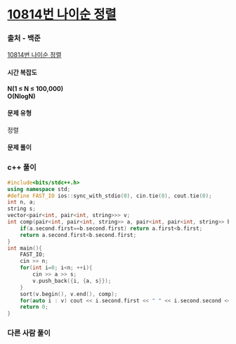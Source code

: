 # [10814번 나이순 정렬](https://www.acmicpc.net/problem/10814)

### 출처 - 백준
[10814번 나이순 정렬](https://www.acmicpc.net/problem/10814)

#### 시간 복잡도
**N(1 ≤ N ≤ 100,000)**  
**O(NlogN)**

#### 문제 유형
정렬

#### 문제 풀이

### c++ 풀이
```c++
#include<bits/stdc++.h>
using namespace std;
#define FAST_IO ios::sync_with_stdio(0), cin.tie(0), cout.tie(0);
int n, a;
string s;
vector<pair<int, pair<int, string>>> v;
int comp(pair<int, pair<int, string>> a, pair<int, pair<int, string>> b){
    if(a.second.first==b.second.first) return a.first<b.first;
    return a.second.first<b.second.first;
}
int main(){
    FAST_IO;
    cin >> n;
    for(int i=0; i<n; ++i){
        cin >> a >> s;
        v.push_back({i, {a, s}});
    }
    sort(v.begin(), v.end(), comp);
    for(auto i : v) cout << i.second.first << " " << i.second.second << "\n";
    return 0;
}
```

### 다른 사람 풀이
```c++

```